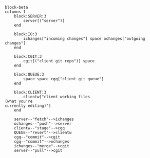 <!-- ```mermaid
flowchart BT
    server[(server)]
    ichanges[incoming changes]
    ochanges[outgoing changes]
    clientw["`client working files
(what you're
currently editing)`"]
    clientg[client git repo]
    clientgq[client git queue]

    server->|pull|clientg
    server->|fetch|ichanges
    ichanges->|pull|clientg

    clientw->|stage changes|clientgq
    clientgq->|commit|clientg
    clientgq->|commit|ochanges

    ochanges->|push|server
``` -->

```mermaid
block-beta
columns 1
    block:SERVER:3
        server[("server")]
    end

    block:IO:3
        ichanges["incoming changes"] space ochanges["outgoing changes"]
    end

    block:CGIT:3
        cgit[("client git repo")] space
    end

    block:QUEUE:3
        space space cgq["client git queue"]
    end

    block:CLIENT:3
        clientw["client working files
(what you're
currently editing)"]
    end
    
    server--"fetch"-->ichanges
    ochanges--"push"-->server
    clientw--"stage"-->cgq
    QUEUE--"revert"-->clientw
    cgq--"commit"-->cgit
    cgq--"commit"-->ochanges
    ichanges--"merge"-->cgit
    server--"pull"-->cgit
```